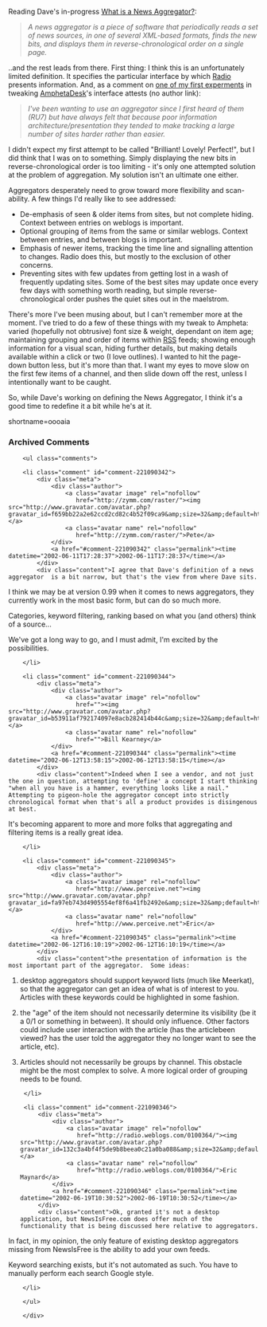 <p>Reading Dave's in-progress <a  href="http://radio.userland.com/whatIsANewsAggregator">What is a News Aggregator?</a>:<blockquote><i> A news aggregator is a piece of software that periodically reads a set of news sources, in one of several XML-based formats, finds the new bits, and displays them in reverse-chronological order on a single page.</i></blockquote>..and the rest leads from there.  First thing:  I think this is an unfortunately limited definition.  It specifies the particular interface by which <a href="http://radio.userland.com">Radio</a> presents information.  And, as a comment on <a href="http://www.decafbad.com/news_archives/000187.phtml">one of my first experments</a> in tweaking <a href="http://www.disobey.com/amphetadesk/">AmphetaDesk</a>'s interface attests (no author link):<blockquote><i>I've been wanting to use an aggregator since I first heard of them (RU7) but have always felt that because poor information architecture/presentation they tended to make tracking a large number of sites harder rather than easier.</i></blockquote>I didn't expect my first attempt to be called "Brilliant! Lovely! Perfect!", but I did think that I was on to something.  Simply displaying the new bits in reverse-chronological order is too limiting - it's only one attempted solution at the problem of aggregation.  My solution isn't an ultimate one either.  </p>
<p>Aggregators desperately need to grow toward more flexibility and scan-ability.  A few things I'd really like to see addressed:<ul><li>De-emphasis of seen &amp; older items from sites, but not complete hiding.  Context between entries on weblogs is important.</li><li>Optional grouping of items from the same or similar weblogs.  Context between entries, and between blogs is important.</li><li>Emphasis of newer items, tracking the time line and signalling attention to changes.  Radio does this, but mostly to the exclusion of other concerns.</li><li>Preventing sites with few updates from getting lost in a wash of frequently updating sites.  Some of the best sites may update once every few days with something worth reading, but simple reverse-chronological order pushes the quiet sites out in the maelstrom.</li></ul>There's more I've been musing about, but I can't remember more at the moment.  I've tried to do a few of these things with my tweak to Ampheta: varied (hopefully not obtrusive) font size &amp; weight, dependant on item age; maintaining grouping and order of items within <a href="http://www.decafbad.com/twiki/bin/view/Main/RSS">RSS</a> feeds; showing enough information for a visual scan, hiding further details, but making details available within a click or two (I love outlines).  I wanted to hit the page-down button less, but it's more than that.  I want my eyes to move slow on the first few items of a channel, and then slide down off the rest, unless I intentionally want to be caught.</p>
<p>So, while Dave's working on defining the News Aggregator, I think it's a good time to redefine it a bit while he's at it.</p>
<!--more-->
shortname=oooaia

<div id="comments" class="comments archived-comments">
            <h3>Archived Comments</h3>
            
        <ul class="comments">
            
        <li class="comment" id="comment-221090342">
            <div class="meta">
                <div class="author">
                    <a class="avatar image" rel="nofollow" 
                       href="http://zymm.com/raster/"><img src="http://www.gravatar.com/avatar.php?gravatar_id=f659bb22a2e62ccd2cd82c4b52f09ca9&amp;size=32&amp;default=http://mediacdn.disqus.com/1320279820/images/noavatar32.png"/></a>
                    <a class="avatar name" rel="nofollow" 
                       href="http://zymm.com/raster/">Pete</a>
                </div>
                <a href="#comment-221090342" class="permalink"><time datetime="2002-06-11T17:28:37">2002-06-11T17:28:37</time></a>
            </div>
            <div class="content">I agree that Dave's definition of a news aggregator  is a bit narrow, but that's the view from where Dave sits. 

I think we may be at version 0.99 when it comes to news aggregators, they currently work in the most basic form, but can do so much more. 

Categories, keyword filtering, ranking based on what you (and others) think of a source... 

We've got a long way to go, and I must admit, I'm excited by the possibilities.</div>
            
        </li>
    
        <li class="comment" id="comment-221090344">
            <div class="meta">
                <div class="author">
                    <a class="avatar image" rel="nofollow" 
                       href=""><img src="http://www.gravatar.com/avatar.php?gravatar_id=b53911af792174097e8acb282414b44c&amp;size=32&amp;default=http://mediacdn.disqus.com/1320279820/images/noavatar32.png"/></a>
                    <a class="avatar name" rel="nofollow" 
                       href="">Bill Kearney</a>
                </div>
                <a href="#comment-221090344" class="permalink"><time datetime="2002-06-12T13:58:15">2002-06-12T13:58:15</time></a>
            </div>
            <div class="content">Indeed when I see a vendor, and not just the one in question, attempting to 'define' a concept I start thinking "when all you have is a hammer, everything looks like a nail."  Attempting to pigeon-hole the aggregator concept into strictly chronological format when that's all a product provides is disingenous at best.  

It's becoming apparent to more and more folks that aggregating and filtering items is a really great idea.</div>
            
        </li>
    
        <li class="comment" id="comment-221090345">
            <div class="meta">
                <div class="author">
                    <a class="avatar image" rel="nofollow" 
                       href="http://www.perceive.net"><img src="http://www.gravatar.com/avatar.php?gravatar_id=fa97eb743d4905554ef8f6a41fb2492e&amp;size=32&amp;default=http://mediacdn.disqus.com/1320279820/images/noavatar32.png"/></a>
                    <a class="avatar name" rel="nofollow" 
                       href="http://www.perceive.net">Eric</a>
                </div>
                <a href="#comment-221090345" class="permalink"><time datetime="2002-06-12T16:10:19">2002-06-12T16:10:19</time></a>
            </div>
            <div class="content">the presentation of information is the most important part of the aggregator.  Some ideas:

1. desktop aggregators should support keyword lists (much like Meerkat), so that the aggregator can get an idea of what is of interest to you.  Articles with these keywords could be highlighted in some fashion.

2. the "age" of the item should not necessarily determine its visibility (be it a 0/1 or something in between).  It should only influence.  Other factors could include user interaction with the article (has the articlebeen viewed?  has the user told the aggregator they no longer want to see the article, etc).

3. Articles should not necessarily be groups by channel.  This obstacle might be the most complex to solve. A more logical order of grouping needs to be found.</div>
            
        </li>
    
        <li class="comment" id="comment-221090346">
            <div class="meta">
                <div class="author">
                    <a class="avatar image" rel="nofollow" 
                       href="http://radio.weblogs.com/0100364/"><img src="http://www.gravatar.com/avatar.php?gravatar_id=132c3a4bf4f5de9b8beea0c21a0ba088&amp;size=32&amp;default=http://mediacdn.disqus.com/1320279820/images/noavatar32.png"/></a>
                    <a class="avatar name" rel="nofollow" 
                       href="http://radio.weblogs.com/0100364/">Eric Maynard</a>
                </div>
                <a href="#comment-221090346" class="permalink"><time datetime="2002-06-19T10:30:52">2002-06-19T10:30:52</time></a>
            </div>
            <div class="content">Ok, granted it's not a desktop application, but NewsIsFree.com does offer much of the functionality that is being discussed here relative to aggregators.

In fact, in my opinion, the only feature of existing desktop aggregators missing from NewsIsFree is the ability to add your own feeds.

Keyword searching exists, but it's not automated as such. You have to manually perform each search Google style.</div>
            
        </li>
    
        </ul>
    
        </div>
    